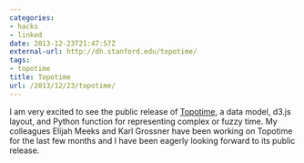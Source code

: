```yaml
---
categories:
- hacks
- linked
date: 2013-12-23T21:47:57Z
external-url: http://dh.stanford.edu/topotime/
tags:
- topotime
title: Topotime
url: /2013/12/23/topotime/
---
```


I am very excited to see the public release of 
[Topotime](http://dh.stanford.edu/topotime/), a data model, d3.js 
layout, and Python function for representing complex or fuzzy time. My 
colleagues Elijah Meeks and Karl Grossner have been working on Topotime for the 
last few months and I have been eagerly looking forward to its public release.
